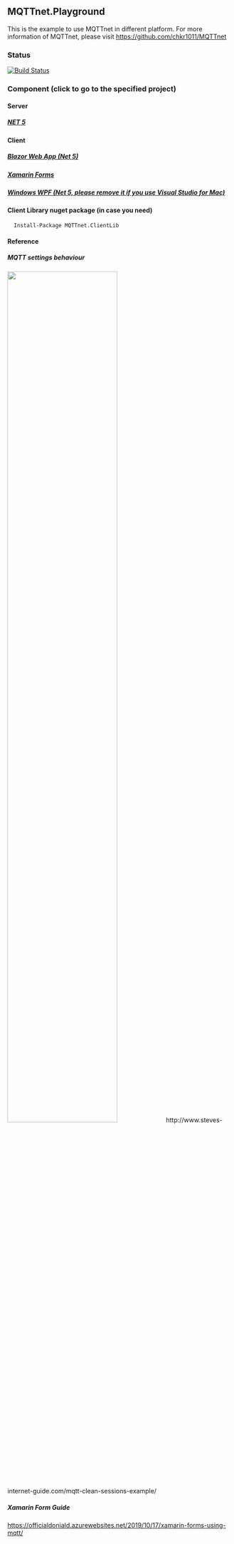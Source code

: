 ## MQTTnet.Playground

This is the example to use MQTTnet in different platform. For more information of MQTTnet, please visit https://github.com/chkr1011/MQTTnet

### Status
[![Build Status](https://dev.azure.com/ffsproject/MQTTnet.Playground/_apis/build/status/JimmyPun610.MQTTnet.Playground?branchName=master)](https://dev.azure.com/ffsproject/MQTTnet.Playground/_build/latest?definitionId=8&branchName=master)

### Component (click to go to the specified project)
#### Server
##### [NET 5](https://github.com/JimmyPun610/MQTTnet.Playground/tree/master/MQTTnet.NetCore.Server)

#### Client
##### [Blazor Web App (Net 5)](https://github.com/JimmyPun610/MQTTnet.Playground/tree/master/MQTTnet.NetCore.Client.BlazorWebApp)
##### [Xamarin Forms](https://github.com/JimmyPun610/MQTTnet.Playground/tree/master/MQTTnet.XamarinForms.Client.MobileApp)
##### [Windows WPF (Net 5, please remove it if you use Visual Studio for Mac)](https://github.com/JimmyPun610/MQTTnet.Playground/tree/master/MQTTnet.NetCore.Client.Wpf)

#### Client Library nuget package (in case you need)
```
  Install-Package MQTTnet.ClientLib
```

#### Reference
##### MQTT settings behaviour
<img src="https://github.com/JimmyPun610/XF.Mqtt/blob/master/MQTT-qos-retain-clean-session-table.jpg?raw=true" width="70%"/>
http://www.steves-internet-guide.com/mqtt-clean-sessions-example/

##### Xamarin Form Guide
https://officialdoniald.azurewebsites.net/2019/10/17/xamarin-forms-using-mqtt/



